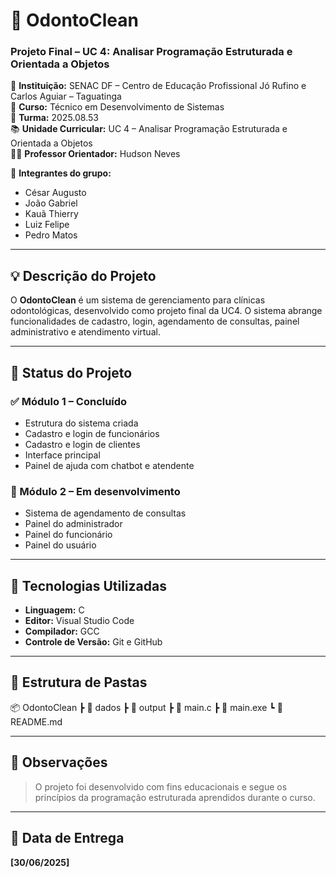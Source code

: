 # 🦷 OdontoClean  
### Projeto Final – UC 4: Analisar Programação Estruturada e Orientada a Objetos

📍 **Instituição:** SENAC DF – Centro de Educação Profissional Jó Rufino e Carlos Aguiar – Taguatinga  
📘 **Curso:** Técnico em Desenvolvimento de Sistemas  
📅 **Turma:** 2025.08.53  
📚 **Unidade Curricular:** UC 4 – Analisar Programação Estruturada e Orientada a Objetos  
👨‍🏫 **Professor Orientador:** Hudson Neves  

👥 **Integrantes do grupo:**  
- César Augusto  
- João Gabriel  
- Kauã Thierry  
- Luiz Felipe  
- Pedro Matos  

---

## 💡 Descrição do Projeto
O **OdontoClean** é um sistema de gerenciamento para clínicas odontológicas, desenvolvido como projeto final da UC4. O sistema abrange funcionalidades de cadastro, login, agendamento de consultas, painel administrativo e atendimento virtual.

---

## 🚧 Status do Projeto

### ✅ Módulo 1 – Concluído
- Estrutura do sistema criada
- Cadastro e login de funcionários
- Cadastro e login de clientes
- Interface principal
- Painel de ajuda com chatbot e atendente

### 🔄 Módulo 2 – Em desenvolvimento
- Sistema de agendamento de consultas
- Painel do administrador
- Painel do funcionário
- Painel do usuário

---

## 🔧 Tecnologias Utilizadas
- **Linguagem:** C
- **Editor:** Visual Studio Code
- **Compilador:** GCC
- **Controle de Versão:** Git e GitHub

---

## 📁 Estrutura de Pastas
📦 OdontoClean
┣ 📂 dados
┣ 📂 output
┣ 📜 main.c
┣ 📜 main.exe
┗ 📜 README.md


---

## 📌 Observações
> O projeto foi desenvolvido com fins educacionais e segue os princípios da programação estruturada aprendidos durante o curso.

---

## 📅 Data de Entrega
**[30/06/2025]**

